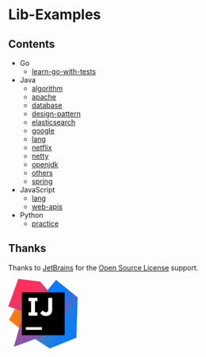 # Lib-Examples

## Contents

- Go
    - [learn-go-with-tests](go/learn-go-with-tests)
- Java
    - [algorithm](java/algorithm)
    - [apache](java/apache)
    - [database](java/database)
    - [design-pattern](java/design-pattern)
    - [elasticsearch](java/elasticsearch)
    - [google](java/google)
    - [lang](java/lang)
    - [netflix](java/netflix)
    - [netty](java/netty)
    - [openjdk](java/openjdk)
    - [others](java/others)
    - [spring](java/spring)
- JavaScript
    - [lang](javascript/lang)
    - [web-apis](javascript/web-apis)
- Python
    - [practice](python/practice)

## Thanks

Thanks to [JetBrains](https://www.jetbrains.com/?from=lib-examples) for the [Open Source License](https://www.jetbrains.com/community/opensource/) support.

![intellij-idea-logo](intellij-idea.svg)
